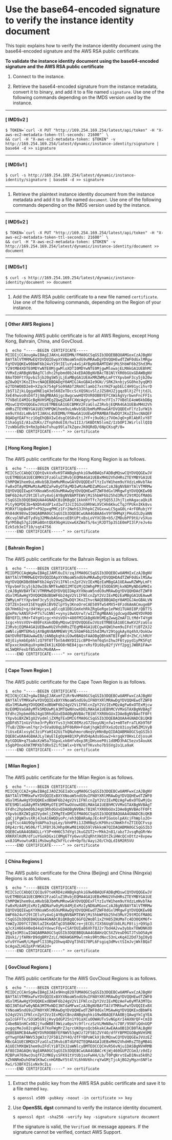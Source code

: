 # Use the base64\-encoded signature to verify the instance identity document<a name="verify-signature"></a>

This topic explains how to verify the instance identity document using the base64\-encoded signature and the AWS RSA public certificate\.

**To validate the instance identity document using the base64\-encoded signature and the AWS RSA public certificate**

1. Connect to the instance\.

1. Retrieve the base64\-encoded signature from the instance metadata, convert it to binary, and add it to a file named `signature`\. Use one of the following commands depending on the IMDS version used by the instance\.

------
#### [ IMDSv2 ]

   ```
   $ TOKEN=`curl -X PUT "http://169.254.169.254/latest/api/token" -H "X-aws-ec2-metadata-token-ttl-seconds: 21600"` \
   && curl -H "X-aws-ec2-metadata-token: $TOKEN" -v http://169.254.169.254/latest/dynamic/instance-identity/signature | base64 -d >> signature
   ```

------
#### [ IMDSv1 ]

   ```
   $ curl -s http://169.254.169.254/latest/dynamic/instance-identity/signature | base64 -d >> signature
   ```

------

1. Retrieve the plaintext instance identity document from the instance metadata and add it to a file named `document`\. Use one of the following commands depending on the IMDS version used by the instance\.

------
#### [ IMDSv2 ]

   ```
   $ TOKEN=`curl -X PUT "http://169.254.169.254/latest/api/token" -H "X-aws-ec2-metadata-token-ttl-seconds: 21600"` \
   && curl -H "X-aws-ec2-metadata-token: $TOKEN" -v http://169.254.169.254/latest/dynamic/instance-identity/document >> document
   ```

------
#### [ IMDSv1 ]

   ```
   $ curl -s http://169.254.169.254/latest/dynamic/instance-identity/document >> document
   ```

------

1. Add the AWS RSA public certificate to a new file named `certificate`\. Use one of the following commands, depending on the Region of your instance\.

------
#### [ Other AWS Regions ]

   The following AWS public certificate is for all AWS Regions, except Hong Kong, Bahrain, China, and GovCloud\.

   ```
   $  echo "-----BEGIN CERTIFICATE-----
   MIIDIjCCAougAwIBAgIJAKnL4UEDMN/FMA0GCSqGSIb3DQEBBQUAMGoxCzAJBgNV
   BAYTAlVTMRMwEQYDVQQIEwpXYXNoaW5ndG9uMRAwDgYDVQQHEwdTZWF0dGxlMRgw
   FgYDVQQKEw9BbWF6b24uY29tIEluYy4xGjAYBgNVBAMTEWVjMi5hbWF6b25hd3Mu
   Y29tMB4XDTE0MDYwNTE0MjgwMloXDTI0MDYwNTE0MjgwMlowajELMAkGA1UEBhMC
   VVMxEzARBgNVBAgTCldhc2hpbmd0b24xEDAOBgNVBAcTB1NlYXR0bGUxGDAWBgNV
   BAoTD0FtYXpvbi5jb20gSW5jLjEaMBgGA1UEAxMRZWMyLmFtYXpvbmF3cy5jb20w
   gZ8wDQYJKoZIhvcNAQEBBQADgY0AMIGJAoGBAIe9GN//SRK2knbjySG0ho3yqQM3
   e2TDhWO8D2e8+XZqck754gFSo99AbT2RmXClambI7xsYHZFapbELC4H91ycihvrD
   jbST1ZjkLQgga0NE1q43eS68ZeTDccScXQSNivSlzJZS8HJZjgqzBlXjZftjtdJL
   XeE4hwvo0sD4f3j9AgMBAAGjgc8wgcwwHQYDVR0OBBYEFCXWzAgVyrbwnFncFFIs
   77VBdlE4MIGcBgNVHSMEgZQwgZGAFCXWzAgVyrbwnFncFFIs77VBdlE4oW6kbDBq
   MQswCQYDVQQGEwJVUzETMBEGA1UECBMKV2FzaGluZ3RvbjEQMA4GA1UEBxMHU2Vh
   dHRsZTEYMBYGA1UEChMPQW1hem9uLmNvbSBJbmMuMRowGAYDVQQDExFlYzIuYW1h
   em9uYXdzLmNvbYIJAKnL4UEDMN/FMAwGA1UdEwQFMAMBAf8wDQYJKoZIhvcNAQEF
   BQADgYEAFYcz1OgEhQBXIwIdsgCOS8vEtiJYF+j9uO6jz7VOmJqO+pRlAbRlvY8T
   C1haGgSI/A1uZUKs/Zfnph0oEI0/hu1IIJ/SKBDtN5lvmZ/IzbOPIJWirlsllQIQ
   7zvWbGd9c9+Rm3p04oTvhup99la7kZqevJK0QRdD/6NpCKsqP/0=
   -----END CERTIFICATE-----" >> certificate
   ```

------
#### [ Hong Kong Region ]

   The AWS public certificate for the Hong Kong Region is as follows\.

   ```
   $  echo "-----BEGIN CERTIFICATE-----
   MIICSzCCAbQCCQDtQvkVxRvK9TANBgkqhkiG9w0BAQsFADBqMQswCQYDVQQGEwJV
   UzETMBEGA1UECBMKV2FzaGluZ3RvbjEQMA4GA1UEBxMHU2VhdHRsZTEYMBYGA1UE
   ChMPQW1hem9uLmNvbSBJbmMuMRowGAYDVQQDExFlYzIuYW1hem9uYXdzLmNvbTAe
   Fw0xOTAyMDMwMzAwMDZaFw0yOTAyMDIwMzAwMDZaMGoxCzAJBgNVBAYTAlVTMRMw
   EQYDVQQIEwpXYXNoaW5ndG9uMRAwDgYDVQQHEwdTZWF0dGxlMRgwFgYDVQQKEw9B
   bWF6b24uY29tIEluYy4xGjAYBgNVBAMTEWVjMi5hbWF6b25hd3MuY29tMIGfMA0G
   CSqGSIb3DQEBAQUAA4GNADCBiQKBgQC1kkHXYTfc7gY5Q55JJhjTieHAgacaQkiR
   Pity9QPDE3b+NXDh4UdP1xdIw73JcIIG3sG9RhWiXVCHh6KkuCTqJfPUknIKk8vs
   M3RXflUpBe8Pf+P92pxqPMCz1Fr2NehS3JhhpkCZVGxxwLC5gaG0Lr4rFORubjYY
   Rh84dK98VwIDAQABMA0GCSqGSIb3DQEBCwUAA4GBAA6xV9f0HMqXjPHuGILDyaNN
   dKcvplNFwDTydVg32MNubAGnecoEBtUPtxBsLoVYXCOb+b5/ZMDubPF9tU/vSXuo
   TpYM5Bq57gJzDRaBOntQbX9bgHiUxw6XZWaTS/6xjRJDT5p3S1E0mPI3lP/eJv4o
   Ezk5zb3eIf10/sqt4756
   -----END CERTIFICATE-----" >> certificate
   ```

------
#### [ Bahrain Region ]

   The AWS public certificate for the Bahrain Region is as follows\.

   ```
   $  echo "-----BEGIN CERTIFICATE-----
   MIIDPDCCAqWgAwIBAgIJAMl6uIV/zqJFMA0GCSqGSIb3DQEBCwUAMHIxCzAJBgNV
   BAYTAlVTMRMwEQYDVQQIDApXYXNoaW5ndG9uMRAwDgYDVQQHDAdTZWF0dGxlMSAw
   HgYDVQQKDBdBbWF6b24gV2ViIFNlcnZpY2VzIExMQzEaMBgGA1UEAwwRZWMyLmFt
   YXpvbmF3cy5jb20wIBcNMTkwNDI2MTQzMjQ3WhgPMjE5ODA5MjkxNDMyNDdaMHIx
   CzAJBgNVBAYTAlVTMRMwEQYDVQQIDApXYXNoaW5ndG9uMRAwDgYDVQQHDAdTZWF0
   dGxlMSAwHgYDVQQKDBdBbWF6b24gV2ViIFNlcnZpY2VzIExMQzEaMBgGA1UEAwwR
   ZWMyLmFtYXpvbmF3cy5jb20wgZ8wDQYJKoZIhvcNAQEBBQADgY0AMIGJAoGBALVN
   CDTZEnIeoX1SEYqq6k1BV0ZlpY5y3KnoOreCAE589TwS4MX5+8Fzd6AmACmugeBP
   Qk7Hm6b2+g/d4tWycyxLaQlcq81DB1GmXehRkZRgGeRge1ePWd1TUA0I8P/QBT7S
   gUePm/kANSFU+P7s7u1NNl+vynyi0wUUrw7/wIZTAgMBAAGjgdcwgdQwHQYDVR0O
   BBYEFILtMd+T4YgH1cgc+hVsVOV+480FMIGkBgNVHSMEgZwwgZmAFILtMd+T4YgH
   1cgc+hVsVOV+480FoXakdDByMQswCQYDVQQGEwJVUzETMBEGA1UECAwKV2FzaGlu
   Z3RvbjEQMA4GA1UEBwwHU2VhdHRsZTEgMB4GA1UECgwXQW1hem9uIFdlYiBTZXJ2
   aWNlcyBMTEMxGjAYBgNVBAMMEWVjMi5hbWF6b25hd3MuY29tggkAyXq4hX/OokUw
   DAYDVR0TBAUwAwEB/zANBgkqhkiG9w0BAQsFAAOBgQBhkNTBIFgWFd+ZhC/LhRUY
   4OjEiykmbEp6hlzQ79T0Tfbn5A4NYDI2icBP0+hmf6qSnIhwJF6typyd1yPK5Fqt
   NTpxxcXmUKquX+pHmIkK1LKDO8rNE84jqxrxRsfDi6by82fjVYf2pgjJW8R1FAw+
   mL5WQRFexbfB5aXhcMo0AA==
   -----END CERTIFICATE-----" >> certificate
   ```

------
#### [ Cape Town Region ]

   The AWS public certificate for the Cape Town Region is as follows\.

   ```
   $  echo "-----BEGIN CERTIFICATE-----
   MIICNjCCAZ+gAwIBAgIJAKumfZiRrNvHMA0GCSqGSIb3DQEBCwUAMFwxCzAJBgNV
   BAYTAlVTMRkwFwYDVQQIExBXYXNoaW5ndG9uIFN0YXRlMRAwDgYDVQQHEwdTZWF0
   dGxlMSAwHgYDVQQKExdBbWF6b24gV2ViIFNlcnZpY2VzIExMQzAgFw0xOTExMjcw
   NzE0MDVaGA8yMTk5MDUwMjA3MTQwNVowXDELMAkGA1UEBhMCVVMxGTAXBgNVBAgT
   EFdhc2hpbmd0b24gU3RhdGUxEDAOBgNVBAcTB1NlYXR0bGUxIDAeBgNVBAoTF0Ft
   YXpvbiBXZWIgU2VydmljZXMgTExDMIGfMA0GCSqGSIb3DQEBAQUAA4GNADCBiQKB
   gQDFd571nUzVtke3rPyRkYfvs3jh0C0EMzzG72boyUNjnfw1+m0TeFraTLKb9T6F
   7TuB/ZEN+vmlYqr2+5Va8U8qLbPF0bRH+FdaKjhgWZdYXxGzQzU3ioy5W5ZM1VyB
   7iUsxEAlxsybC3ziPYaHI42UiTkQNahmoroNeqVyHNnBpQIDAQABMA0GCSqGSIb3
   DQEBCwUAA4GBAAJLylWyElEgOpW4B1XPyRVD4pAds8Guw2+krgqkY0HxLCdjosuH
   RytGDGN+q75aAoXzW5a7SGpxLxk6Hfv0xp3RjDHsoeP0i1d8MD3hAC5ezxS4oukK
   s5gbPOnokhKTMPXbTdRn5ZifCbWlx+bYN/mTYKvxho7b5SVg2o1La9aK
   -----END CERTIFICATE-----" >> certificate
   ```

------
#### [ Milan Region ]

   The AWS public certificate for the Milan Region is as follows\.

   ```
   $  echo "-----BEGIN CERTIFICATE-----
   MIICNjCCAZ+gAwIBAgIJAOZ3GEIaDcugMA0GCSqGSIb3DQEBCwUAMFwxCzAJBgNV
   BAYTAlVTMRkwFwYDVQQIExBXYXNoaW5ndG9uIFN0YXRlMRAwDgYDVQQHEwdTZWF0
   dGxlMSAwHgYDVQQKExdBbWF6b24gV2ViIFNlcnZpY2VzIExMQzAgFw0xOTEwMjQx
   NTE5MDlaGA8yMTk5MDMyOTE1MTkwOVowXDELMAkGA1UEBhMCVVMxGTAXBgNVBAgT
   EFdhc2hpbmd0b24gU3RhdGUxEDAOBgNVBAcTB1NlYXR0bGUxIDAeBgNVBAoTF0Ft
   YXpvbiBXZWIgU2VydmljZXMgTExDMIGfMA0GCSqGSIb3DQEBAQUAA4GNADCBiQKB
   gQCjiPgW3vsXRj4JoA16WQDyoPc/eh3QBARaApJEc4nPIGoUolpAXcjFhWplo2O+
   ivgfCsc4AU9OpYdAPha3spLey/bhHPRi1JZHRNqScKP0hzsCNmKhfnZTIEQCFvsp
   DRp4zr91/WS06/flJFBYJ6JHhp0KwM81XQG59lV6kkoW7QIDAQABMA0GCSqGSIb3
   DQEBCwUAA4GBAGLLrY3P+HH6C57dYgtJkuGZGT2+rMkk2n81/abzTJvsqRqGRrWv
   XRKRXlKdM/dfiuYGokDGxiC0Mg6TYy6wvsR2qRhtXW1OtZkiHWcQCnOttz+8vpew
   wx8JGMvowtuKB1iMsbwyRqZkFYLcvH+Opfb/Aayi20/ChQLdI6M2R5VU
   -----END CERTIFICATE-----" >> certificate
   ```

------
#### [ China Regions ]

   The AWS public certificate for the China \(Beijing\) and China \(Ningxia\) Regions is as follows\.

   ```
   $  echo "-----BEGIN CERTIFICATE-----
   MIICSzCCAbQCCQCQu97teKRD4zANBgkqhkiG9w0BAQUFADBqMQswCQYDVQQGEwJV
   UzETMBEGA1UECBMKV2FzaGluZ3RvbjEQMA4GA1UEBxMHU2VhdHRsZTEYMBYGA1UE
   ChMPQW1hem9uLmNvbSBJbmMuMRowGAYDVQQDExFlYzIuYW1hem9uYXdzLmNvbTAe
   Fw0xMzA4MjExMzIyNDNaFw0yMzA4MjExMzIyNDNaMGoxCzAJBgNVBAYTAlVTMRMw
   EQYDVQQIEwpXYXNoaW5ndG9uMRAwDgYDVQQHEwdTZWF0dGxlMRgwFgYDVQQKEw9B
   bWF6b24uY29tIEluYy4xGjAYBgNVBAMTEWVjMi5hbWF6b25hd3MuY29tMIGfMA0G
   CSqGSIb3DQEBAQUAA4GNADCBiQKBgQC6GFQ2WoBl1xZYH85INUMaTc4D30QXM6f+
   YmWZyJD9fC7Z0UlaZIKoQATqCO58KNCre+jECELYIX56Uq0lb8LRLP8tijrQ9Sp3
   qJcXiH66kH0eQ44a5YdewcFOy+CSAYDUIaB6XhTQJ2r7bd4A2vw3ybbxTOWONKdO
   WtgIe3M3iwIDAQABMA0GCSqGSIb3DQEBBQUAA4GBAHzQC5XZVeuD9GTJTsbO5AyH
   ZQvki/jfARNrD9dgBRYZzLC/NOkWG6M9wlrmks9RtdNxc53nLxKq4I2Dd73gI0yQ
   wYu9YYwmM/LMgmPlI33Rg2Ohwq4DVgT3hO170PL6Fsgiq3dMvctSImJvjWktBQaT
   bcAgaZLHGIpXPrWSA2d+
   -----END CERTIFICATE-----" >> certificate
   ```

------
#### [ GovCloud Regions ]

   The AWS public certificate for the AWS GovCloud Regions is as follows\.

   ```
   $  echo "-----BEGIN CERTIFICATE-----
   MIIDCzCCAnSgAwIBAgIJAIe9Hnq82O7UMA0GCSqGSIb3DQEBCwUAMFwxCzAJBgNV
   BAYTAlVTMRkwFwYDVQQIExBXYXNoaW5ndG9uIFN0YXRlMRAwDgYDVQQHEwdTZWF0
   dGxlMSAwHgYDVQQKExdBbWF6b24gV2ViIFNlcnZpY2VzIExMQzAeFw0yMTA3MTQx
   NDI3NTdaFw0yNDA3MTMxNDI3NTdaMFwxCzAJBgNVBAYTAlVTMRkwFwYDVQQIExBX
   YXNoaW5ndG9uIFN0YXRlMRAwDgYDVQQHEwdTZWF0dGxlMSAwHgYDVQQKExdBbWF6
   b24gV2ViIFNlcnZpY2VzIExMQzCBnzANBgkqhkiG9w0BAQEFAAOBjQAwgYkCgYEA
   qaIcGFFTx/SO1W5G91jHvyQdGP25n1Y91aXCuOOWAUTvSvNGpXrI4AXNrQF+CmIO
   C4beBASnHCx082jYudWBBl9Wiza0psYc9flrczSzVLMmN8w/c78F/95NfiQdnUQP
   pvgqcMeJo82cgHkLR7XoFWgMrZJqrcUK0gnsQcb6kakCAwEAAaOB1DCB0TALBgNV
   HQ8EBAMCB4AwHQYDVR0OBBYEFNWV53gWJz72F5B1ZVY4O/dfFYBPMIGOBgNVHSME
   gYYwgYOAFNWV53gWJz72F5B1ZVY4O/dfFYBPoWCkXjBcMQswCQYDVQQGEwJVUzEZ
   MBcGA1UECBMQV2FzaGluZ3RvbiBTdGF0ZTEQMA4GA1UEBxMHU2VhdHRsZTEgMB4G
   A1UEChMXQW1hem9uIFdlYiBTZXJ2aWNlcyBMTEOCCQCHvR56vNju1DASBgNVHRMB
   Af8ECDAGAQH/AgEAMA0GCSqGSIb3DQEBCwUAA4GBACrKjWj460GUPZCGm3/z0dIz
   M2BPuH769wcOsqfFZcMKEysSFK91tVtUb1soFwH4/Lb/T0PqNrvtEwD1Nva5k0h2
   xZhNNRmDuhOhW1K9wCcnHGRBwY5t4lYL6hNV6hcrqYwGMjTjcAjBG2yMgznSNFle
   Rwi/S3BFXISixNx9cILu
   -----END CERTIFICATE-----" >> certificate
   ```

------

1. Extract the public key from the AWS RSA public certificate and save it to a file named `key`\.

   ```
   $ openssl x509 -pubkey -noout -in certificate >> key
   ```

1. Use **OpenSSL dgst** command to verify the instance identity document\.

   ```
   $ openssl dgst -sha256 -verify key -signature signature document
   ```

   If the signature is valid, the `Verified OK` message appears\. If the signature cannot be verified, contact AWS Support\.